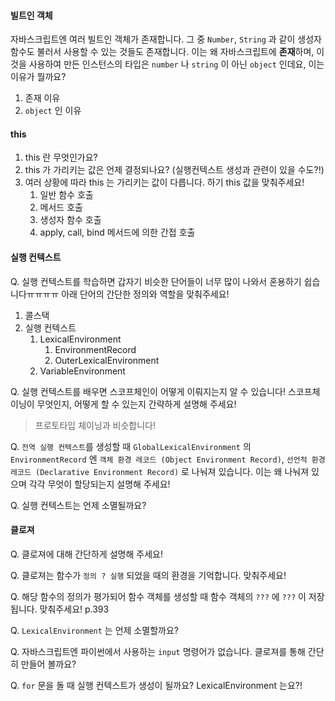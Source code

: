 #### 빌트인 객체

자바스크립트엔 여러 빌트인 객체가 존재합니다. 그 중 `Number`, `String` 과 같이 생성자 함수도 불러서 사용할 수 있는 것들도 존재합니다.
이는 왜 자바스크립트에 **존재**하며, 이것을 사용하여 만든 인스턴스의 타입은 `number` 나 `string` 이 아닌 `object` 인데요, 이는 이유가 뭘까요?

1. 존재 이유
2. `object` 인 이유

#### this

1. this 란 무엇인가요?
2. this 가 가리키는 값은 언제 결정되나요? (실행컨텍스트 생성과 관련이 있을 수도?!)
3. 여러 상황에 따라 this 는 가리키는 값이 다릅니다. 하기 this 값을 맞춰주세요!
   1. 일반 함수 호출
   2. 메서드 호출
   3. 생성자 함수 호출
   4. apply, call, bind 메서드에 의한 간접 호출

#### 실행 컨텍스트

Q. 실행 컨텍스트를 학습하면 갑자기 비슷한 단어들이 너무 많이 나와서 혼용하기 쉽습니다ㅠㅠㅠㅠ 아래 단어의 간단한 정의와 역할을 맞춰주세요!

1. 콜스택
2. 실행 컨텍스트
   1. LexicalEnvironment
      1. EnvironmentRecord
      2. OuterLexicalEnvironment
   2. VariableEnvironment

Q. 실행 컨텍스트를 배우면 스코프체인이 어떻게 이뤄지는지 알 수 있습니다! 스코프체이닝이 무엇인지, 어떻게 할 수 있는지 간략하게 설명해 주세요!

> 프로토타입 체이닝과 비슷합니다!

Q. `전역 실행 컨텍스트`를 생성할 때 `GlobalLexicalEnvironment` 의 `EnvironmentRecord` 엔 `객체 환경 레코드 (Object Environment Record)`, `선언적 환경 레코드 (Declarative Environment Record)` 로 나눠져 있습니다. 이는 왜 나눠져 있으며 각각 무엇이 할당되는지 설명해 주세요!

Q. 실행 컨텍스트는 언제 소멸될까요?

#### 클로져

Q. 클로져에 대해 간단하게 설명해 주세요!

Q. 클로져는 함수가 `정의 ? 실행` 되었을 때의 환경을 기억합니다. 맞춰주세요!

Q. 해당 함수의 정의가 평가되어 함수 객체를 생성할 때 함수 객체의 `???` 에 `???` 이 저장됩니다. 맞춰주세요! p.393

Q. `LexicalEnvironment` 는 언제 소멸할까요?

Q. 자바스크립트엔 파이썬에서 사용하는 `input` 명령어가 없습니다. 클로져를 통해 간단히 만들어 볼까요?

Q. `for` 문을 돌 때 실행 컨텍스트가 생성이 될까요? LexicalEnvironment 는요?!
